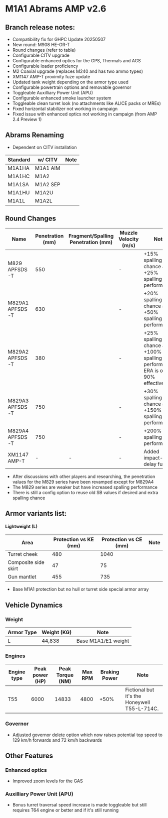 # M1A1 Abrams AMP v2.6

## Branch release notes:
<p>
	<ul> 
		<li>Compatibility fix for GHPC Update 20250507</li>
		<li>New round: M908 HE-OR-T</li>
		<li>Round changes (refer to table)</li>
		<li>Configurable CITV upgrade</li>
		<li>Configurable enhanced optics for the GPS, Thermals and AGS</li>
		<li>Configurable loader proficiency</li>
		<li>M2 Coaxial upgrade (replaces M240 and has two ammo types)</li>
		<li>XM1147 AMP-T proximity fuze update</li>
		<li>Updated tank weight depending on the armor type used</li>
		<li>Configurable powertrain options and removable governor</li>
		<li>Toggleable Auxilliary Power Unit (APU)</li>
		<li>Configurable enhanced smoke launcher system</li>
		<li>Toggleable clean turret look (no attachments like ALICE packs or MREs)</li>
		<li>Fixed horizontal stabilizer not working in campaign</li>
		<li>Fixed issue with enhanced optics not working in campaign (from AMP 2.4 Preview 1)</li>
	</ul>
</p>

## Abrams Renaming 
<p>
	<ul> 
		<li>Dependent on CITV installation</li>
	</ul>
</p>

| Standard | w/ CITV | Note |
| ------------- | ------------- | ------------- |
| M1A1HA | M1A1 AIM |  | 
| M1A1HC | M1A2 |  | 
| M1A1SA | M1A2 SEP |  | 
| M1A1HU | M1A2U |  | 
| M1A1L | M1A2L |  | 

## Round Changes
| Name  | Penetration (mm) | Fragment/Spalling Penetration (mm)| Muzzle Velocity (m/s) | Note |
| ------------- | ------------- | ------------- | ------------- | ------------- |
| M829 APFSDS-T | 550 |  | -  | +15% spalling chance and +25% spalling performance |
| M829A1 APFSDS-T | 630 |  | - | +20% spalling chance and +50% spalling performance  |
| M829A2 APFSDS-T | 380 |  | - | +25% spalling chance and +100% spalling performance. ERA is only 90% effective.  |
| M829A3 APFSDS-T | 750 |  | - | +30% spalling chance and +150% spalling performance  |
| M829A4 APFSDS-T | 750 |  | - | +200% spalling performance. |
| XM1147 AMP-T | - | - | - | Added impact-delay fuze. |

<p>
	<ul> 
		<li>After discussions with other players and researching, the  penetration values for the M829 series have been revamped except for M829A4</li>
		<li>The M829 series are weaker but have increased spalling performance</li>
		<li>There is still a config option to reuse old SB values if desired and  extra spalling chance</li>
	</ul>
</p>

## Armor variants list:
#### Lightweight (L)
| Area  | Protection vs KE (mm) | Protection vs CE (mm) | Note
| ------------- | ------------- | ------------- | ------------- |
| Turret cheek | 480 | 1040 |   |
| Composite side skirt | 47 | 75 |   |
| Gun mantlet | 455 | 735 |   |
<p>
	<ul> 
		<li>Base M1A1 protection but no hull or turret side special armor array</li>
	</ul>
</p>

## Vehicle Dynamics
### Weight
| Armor Type | Weight (KG) | Note |
| ------------- | ------------- | ------------- |
| L | 44,838 | Base M1A1/E1 weight | 

### Engines
| Engine type  | Peak power (HP) | Peak Torque (NM) | Max RPM | Braking Power | Note |
| ------------- | ------------- | ------------- | ------------- | ------------- | ------------- | 
| T55 | 6000 | 14833 | 4800 | +50% | Fictional but it's the Honeywell T55-L-714C. | 

### Governor
<p>
	<ul> 
		<li>Adjusted governor delete option which now raises potential top speed to 129 km/h forwards and 72 km/h backwards</li>
	</ul>
</p>

## Other Features
### Enhanced optics
<p>
	<ul> 
		<li>Improved zoom levels for the GAS</li>
	</ul>
</p>

### Auxilliary Power Unit (APU)
<p>
	<ul> 
		<li>Bonus turret traversal speed increase is made toggleable but still requires T64 engine or better and if it's still running</li>
	</ul>
</p>

